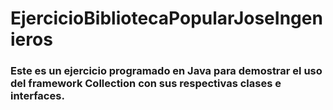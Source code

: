 # EjercicioBibliotecaPopularJoseIngenieros
### Este es un ejercicio programado en Java para demostrar el uso del framework Collection con sus respectivas clases e interfaces.
